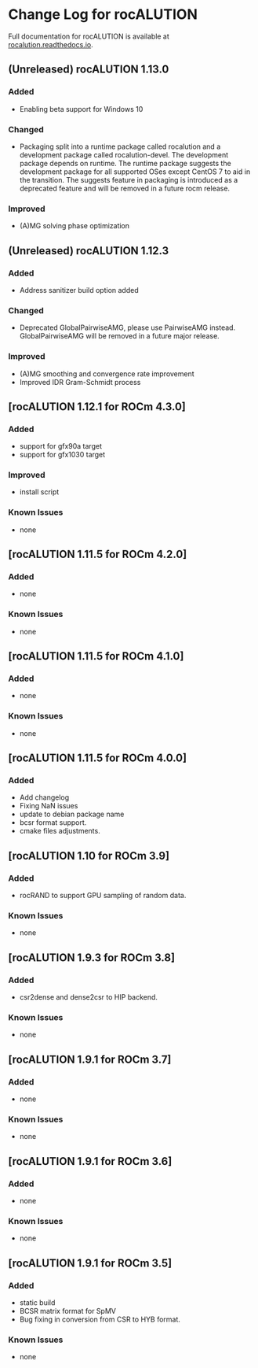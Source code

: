 # Change Log for rocALUTION

Full documentation for rocALUTION is available at [rocalution.readthedocs.io](https://rocalution.readthedocs.io/en/latest/).

## (Unreleased) rocALUTION 1.13.0
### Added
- Enabling beta support for Windows 10
### Changed
- Packaging split into a runtime package called rocalution and a development package called rocalution-devel. The development package depends on runtime. The runtime package suggests the development package for all supported OSes except CentOS 7 to aid in the transition. The suggests feature in packaging is introduced as a deprecated feature and will be removed in a future rocm release.
### Improved
- (A)MG solving phase optimization

## (Unreleased) rocALUTION 1.12.3
### Added
- Address sanitizer build option added
### Changed
- Deprecated GlobalPairwiseAMG, please use PairwiseAMG instead. GlobalPairwiseAMG will be removed in a future major release.
### Improved
- (A)MG smoothing and convergence rate improvement
- Improved IDR Gram-Schmidt process

## [rocALUTION 1.12.1 for ROCm 4.3.0]
### Added
- support for gfx90a target
- support for gfx1030 target
### Improved
- install script
### Known Issues
- none

## [rocALUTION 1.11.5 for ROCm 4.2.0]
### Added
- none
### Known Issues
- none

## [rocALUTION 1.11.5 for ROCm 4.1.0]
### Added
- none
### Known Issues
- none

## [rocALUTION 1.11.5 for ROCm 4.0.0]
### Added
- Add changelog
- Fixing NaN issues
- update to debian package name
- bcsr format support.
- cmake files adjustments.

## [rocALUTION 1.10 for ROCm 3.9]
### Added
- rocRAND to support GPU sampling of random data.
### Known Issues
- none

## [rocALUTION 1.9.3 for ROCm 3.8]
### Added
- csr2dense and dense2csr to HIP backend.
### Known Issues
- none

## [rocALUTION 1.9.1 for ROCm 3.7]
### Added
- none
### Known Issues
- none

## [rocALUTION 1.9.1 for ROCm 3.6]
### Added
- none
### Known Issues
- none

## [rocALUTION 1.9.1 for ROCm 3.5]
### Added
- static build
- BCSR matrix format for SpMV
- Bug fixing in conversion from CSR to HYB format. 
### Known Issues
- none
